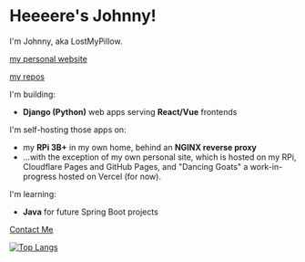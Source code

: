 # Heeeere's Johnny!

I'm Johnny, aka LostMyPillow.

[my personal website](https://lostmypillow.pages.dev/)

[my repos](https://github.com/lostmypillow?tab=repositories)

I'm building:
- **Django (Python)** web apps serving **React/Vue** frontends


I'm self-hosting those apps on:
- my **RPi 3B+** in my own home, behind an **NGINX reverse proxy**
- ...with the exception of my own personal site, which is hosted on my RPi, Cloudflare Pages and GitHub Pages, and "Dancing Goats" a work-in-progress hosted on Vercel (for now).


I'm learning: 
- **Java** for future Spring Boot projects

 

[Contact Me](mailto:lostmypillow@icloud.com)


[![Top Langs](https://github-readme-stats.vercel.app/api/top-langs/?username=lostmypillow)](https://github.com/anuraghazra/github-readme-stats)

<!--
**lostmypillow/lostmypillow** is a ✨ _special_ ✨ repository because its `README.md` (this file) appears on your GitHub profile.

Here are some ideas to get you started:

- 🔭 I’m currently working on ...
- 🌱 I’m currently learning ...
- 👯 I’m looking to collaborate on ...
- 🤔 I’m looking for help with ...
- 💬 Ask me about ...
- 📫 How to reach me: ...
- 😄 Pronouns: ...
- ⚡ Fun fact: ...
-->
